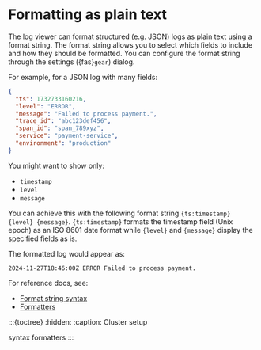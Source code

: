 # Formatting as plain text

The log viewer can format structured (e.g. JSON) logs as plain text using a format string. The
format string allows you to select which fields to include and how they should be formatted. You can
configure the format string through the settings ({fas}`gear`) dialog.

For example, for a JSON log with many fields:

```json
{
  "ts": 1732733160216,
  "level": "ERROR",
  "message": "Failed to process payment.",
  "trace_id": "abc123def456",
  "span_id": "span_789xyz",
  "service": "payment-service",
  "environment": "production"
}
```

You might want to show only:
* `timestamp`
* `level`
* `message`

You can achieve this with the following format string `{ts:timestamp} {level} {message}`.
`{ts:timestamp}` formats the timestamp field (Unix epoch) as an ISO 8601 date format while `{level}`
and `{message}` display the specified fields as is.

The formatted log would appear as:
```
2024-11-27T18:46:00Z ERROR Failed to process payment.
```

For reference docs, see:
* [Format string syntax](syntax)
* [Formatters](formatters)


:::{toctree}
:hidden:
:caption: Cluster setup

syntax
formatters
:::